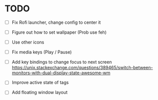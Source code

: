 # TODO

- [ ] Fix Rofi launcher, change config to center it
- [ ] Figure out how to set wallpaper (Prob use feh)
- [ ] Use other icons
- [ ] Fix media keys (Play / Pause)
- [ ] Add key bindings to change focus to next screen https://unix.stackexchange.com/questions/389465/switch-between-monitors-with-dual-display-state-awesome-wm
- [ ] Improve active state of tags
- [ ] Add floating window layout


